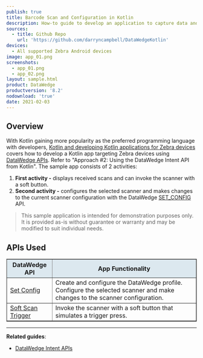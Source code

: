 ```yaml
---
publish: true
title: Barcode Scan and Configuration in Kotlin
description: How-to guide to develop an application to capture data and configure the scanner in Kotlin. 
sources:
  - title: Github Repo
    url: 'https://github.com/darryncampbell/DataWedgeKotlin'
devices:
  - All supported Zebra Android devices
image: app_01.png
screenshots:
  - app_01.png
  - app_02.png
layout: sample.html
product: DataWedge
productversion: '8.2'
nodownload: 'true'
date: 2021-02-03
---
```


## Overview 

With Kotlin gaining more popularity as the preferred programming language with developers, [Kotlin and developing Kotlin applications for Zebra devices](https://developer.zebra.com/blog/kotlin-and-developing-kotlin-applications-zebra-devices) covers how to develop a Kotlin app targeting Zebra devices using [DataWedge APIs](../../api). Refer to "Approach #2: Using the DataWedge Intent API from Kotlin". The sample app consists of 2 activities:
1. **First activity -** displays received scans and can invoke the scanner with a soft button.
2. **Second activity -** configures the selected scanner and makes changes to the current scanner configuration with the DataWedge [SET_CONFIG](../../api/setconfig) API.

> This sample application is intended for demonstration purposes only. It is provided as-is without guarantee or warranty and may be modified to suit individual needs. 

## APIs Used

<table class="facelift" style="width:100%" border="1" padding="5px">
  <tr bgcolor="#dce8ef">
    <th>DataWedge API</th>
    <th>App Functionality</th>
  </tr>

  <tr>
    <td><a href="../../api/setconfig">Set Config</a></td>
    <td>Create and configure the DataWedge profile. Configure the selected scanner and make changes to the scanner configuration.</td>
  </tr>

  <tr>
    <td><a href="../../api/softscantrigger">Soft Scan Trigger</a></td>
    <td>Invoke the scanner with a soft button that simulates a trigger press.</td>
  </tr>

</table>


-----

**Related guides**:

* [DataWedge Intent APIs](../../api) 










